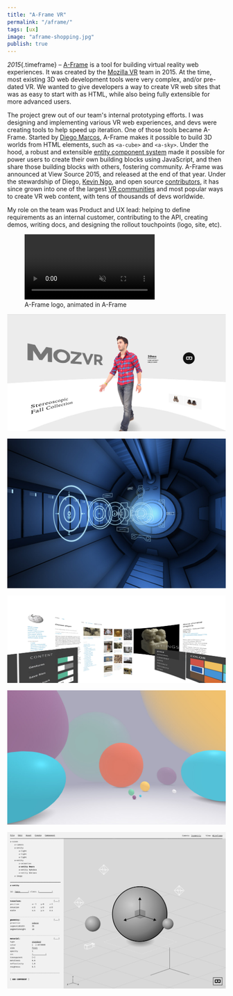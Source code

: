 ```yaml
---
title: "A-Frame VR"
permalink: "/aframe/"
tags: [ux]
image: "aframe-shopping.jpg"
publish: true
---
```


_2015_{.timeframe} – [A-Frame](https://aframe.io) is a tool for building virtual reality web experiences. It was created by the [Mozilla VR](/mozilla-vr/) team in 2015. At the time, most existing 3D web development tools were very complex, and/or pre-dated VR. We wanted to give developers a way to create VR web sites that was as easy to start with as HTML, while also being fully extensible for more advanced users.

The project grew out of our team's internal prototyping efforts. I was designing and implementing various VR web experiences, and devs were creating tools to help speed up iteration. One of those tools became A-Frame. Started by [Diego Marcos](https://twitter.com/dmarcos), A-Frame makes it possible to build 3D worlds from HTML elements, such as `<a-cube>` and `<a-sky>`. Under the hood, a robust and extensible [entity component system](https://en.wikipedia.org/wiki/Entity_component_system) made it possible for power users to create their own building blocks using JavaScript, and then share those building blocks with others, fostering community. A-Frame was announced at View Source 2015, and released at the end of that year. Under the stewardship of Diego, [Kevin Ngo](https://twitter.com/kevopuff), and open source [contributors](https://github.com/aframevr/aframe/graphs/contributors), it has since grown into one of the largest [VR communities](https://aframe.io/community/) and most popular ways to create VR web content, with tens of thousands of devs worldwide.

My role on the team was Product and UX lead: helping to define requirements as an internal customer, contributing to the API, creating demos, writing docs, and designing the rollout touchpoints (logo, site, etc).

<figure>
        <video playsinline autoplay loop muted>
                <source src="img/aframe-logo.webm" type="video/webm; codecs=vp9,opus"></source>
                <source src="img/aframe-logo.mp4" type="video/mp4"></source>
        </video>
        <figcaption>A-Frame logo, animated in A-Frame</figcaption>
</figure>

![Demo: E-commerce](img/aframe-shopping.jpg)

![Demo: Anime UI](img/aframe-anime.jpg)

![Demo: Cylindrical layout tools](img/aframe-text.jpg)

![Demo: Basic lighting](img/aframe-balls.jpg)

![Early editor concept](img/aframe-editor.png)
